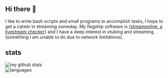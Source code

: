 ## Hi there 👋
I like to write bash scripts and small programs to accomplish tasks, I hope to get a career in streaming someday.
My flagship software is {[streamonline, a livestream checker](https://github.com/40476/streamonline)} and I have a deep interest in vtubing and streaming (something I am unable to do due to network limitations).
## stats
![my github stats](https://github-readme-stats.vercel.app/api?username=40476&show_icons=true&theme=transparent)\
![languages](https://github-readme-stats.vercel.app/api/top-langs/?username=40476&layout=compact&theme=transparent)
<!-- ![GitHub Streak](https://github-readme-streak-stats.herokuapp.com/?user=40476&theme=transparent) -->
<!--
**40476/40476** is a ✨ _special_ ✨ repository because its `README.md` (this file) appears on your GitHub profile.

Here are some ideas to get you started:

- 🔭 I’m currently working on ...
- 🌱 I’m currently learning ...
- 👯 I’m looking to collaborate on ...
- 🤔 I’m looking for help with ...
- 💬 Ask me about ...
- 📫 How to reach me: ...
- 😄 Pronouns: ...
- ⚡ Fun fact: ...
-->
